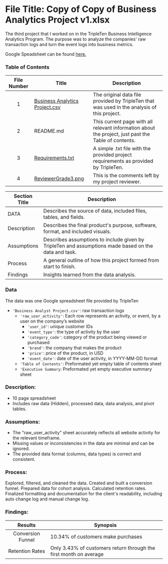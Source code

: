 # File Title: Copy of Copy of Business Analytics Project v1.xlsx

The third project that I worked on in the TripleTen Business Intelligence Analytics Program. The purpose was to analyze the companies' raw transaction logs and turn the event logs into business metrics.

Google Speadsheet can be found <a href='https://docs.google.com/spreadsheets/d/10PqOonkWAtGhEy_ziaRHj7QoUS7eeK3G_PTsVhaDjxg/edit?usp=sharing' target=_blank><u>here</u>.</a>

### Table of Contents
| File Number | Title | Description |
| :-----------: | ----------- |----------- |
| 1 | [Business Analytics Project.csv](https://github.com/Tiffany-Bergett/Data_projects_TripleTen/blob/main/E-commerce%20Company/Business%20Analytics%20Project.csv) | The original data file provided by TripleTen that was used in the analysis of this project. |
| 2 | README.md | This current page with all relevant information about the project, just past the Table of contents. |
| 3 | [Requirements.txt](https://github.com/LeeRIII/Data_projects_TripleTen/blob/main/Business%20Analytics%20Project%20E-Commerce/Requirements.txt) | A simple .txt file with the provided project requirements as provided by TripleTen. |
| 4 | [ReviewerGrade3.png](https://drive.google.com/file/d/1apyEbT7Gtkg_ZBJAB5fg-QOmNYthKh3O/view?usp=sharing) | This is the comments left by my project reviewer. |

| Section Title | Description |
| ----------- |----------- |
| DATA | Describes the source of data, included files, tables, and fields. |
| Description | Describes the final product's purpose, software, format, and included visuals. |
| Assumptions | Describes assumptions to include given by TripleTen and assumptions made based on the data and task. |
| Process | A general outline of how this project formed from start to finish. |
| Findings | Insights learned from the data analysis. |

### Data
The data was one Google spreadsheet file provided by TripleTen
- `'Business Analyst Project.csv'`: raw transaction logs
    - `'raw_user_activity'`: Each row represents an activity, or event, by a user on the company’s website
        - `'user_id'`: unique customer IDs
        - `'event_type'`: the type of activity by the user
        - `'category_code'`: category of the product being viewed or purchased
        - `'brand'`: the company that makes the product
        - `'price'`: price of the product, in USD
        - `'event_date'`: date of the user activity, in YYYY-MM-DD format
    - `'Table of Contents'`: Preformated yet empty table of contents sheet
    - `'Executive Summary`: Preformated yet empty executive summary sheet

### Description:
- 10 page spreadsheet
- Includes raw data (Hidden), processed data, data analysis, and pivot tables.

### Assumptions:
- The "raw_user_activity" sheet accurately reflects all website activity for the relevant timeframe.
- Missing values or inconsistencies in the data are minimal and can be ignored.
- The provided data format (columns, data types) is correct and consistent.

### Process:
Explored, filtered, and cleaned the data.
Created and built a conversion funnel.
Prepared data for cohort analysis.
Calculated retention rates.
Finalized formatting and documentation for the client's readability, including auto change log and manual change log.

### Findings:
| Results | Synopsis |
| :-----------: | ----------- |
| Conversion Funnel | 10.34% of customers make purchases | 
| Retention Rates | Only 3.43% of customers return through the first month on average | 
